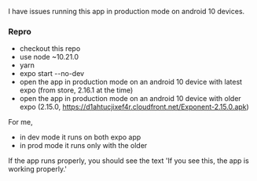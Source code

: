 I have issues running this app in production mode on android 10 devices.

### Repro

- checkout this repo
- use node ~10.21.0
- yarn
- expo start --no-dev
- open the app in production mode on an android 10 device with latest expo (from store, 2.16.1 at the time)
- open the app in production mode on an android 10 device with older expo (2.15.0, https://d1ahtucjixef4r.cloudfront.net/Exponent-2.15.0.apk)

For me,

- in dev mode it runs on both expo app
- in prod mode it runs only with the older

If the app runs properly, you should see the text 'If you see this, the app is working properly.'
